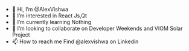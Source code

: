 - 👋 Hi, I’m @AlexVishwa
- 👀 I’m interested in React Js,Qt
- 🌱 I’m currently learning Nothing
- 💞️ I’m looking to collaborate on Developer Weekends and VIOM Solar Project
- 📫 How to reach me Find @alexvishwa on Linkedin

<!---
AlexVishwa/AlexVishwa is a ✨ special ✨ repository because its `README.md` (this file) appears on your GitHub profile.
You can click the Preview link to take a look at your changes.
--->
